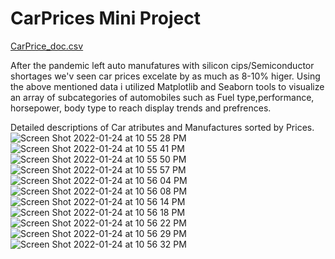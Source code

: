 # CarPrices Mini Project
[CarPrice_doc.csv](https://github.com/RRbenitez77/CarPrices/files/7934417/CarPrice_doc.csv)

After the pandemic left auto manufatures with silicon cips/Semiconductor shortages we'v seen car prices excelate by as much as 8-10% higer. Using the above mentioned data i utilized Matplotlib and Seaborn tools to visualize an array of subcategories of automobiles such as Fuel type,performance, horsepower, body type  to reach display trends and prefrences.


Detailed descriptions of Car atributes and Manufactures sorted by Prices.
![Screen Shot 2022-01-24 at 10 55 28 PM](https://user-images.githubusercontent.com/33403205/150908395-4e8e102d-16c7-4cfa-aa44-821a3dc1a0e5.png)
![Screen Shot 2022-01-24 at 10 55 41 PM](https://user-images.githubusercontent.com/33403205/150908401-72132575-af3c-4d3e-b209-69d9a66905c9.png)
![Screen Shot 2022-01-24 at 10 55 50 PM](https://user-images.githubusercontent.com/33403205/150908405-9b738361-fad8-43b6-a269-dd812bdf87db.png)
![Screen Shot 2022-01-24 at 10 55 57 PM](https://user-images.githubusercontent.com/33403205/150908410-0230da4c-ee49-4b7d-8434-ee6a37ff1f6b.png)
![Screen Shot 2022-01-24 at 10 56 04 PM](https://user-images.githubusercontent.com/33403205/150908415-78824cbd-1528-4fbe-9bf4-ef412f5b0077.png)
![Screen Shot 2022-01-24 at 10 56 08 PM](https://user-images.githubusercontent.com/33403205/150908418-ced6ae89-c7d6-4399-990d-64742c9294b9.png)
![Screen Shot 2022-01-24 at 10 56 14 PM](https://user-images.githubusercontent.com/33403205/150908422-6cee1fa3-92c1-4344-a5df-f9939da6c451.png)
![Screen Shot 2022-01-24 at 10 56 18 PM](https://user-images.githubusercontent.com/33403205/150908423-c70007f7-183e-425d-a314-6657bf45defb.png)
![Screen Shot 2022-01-24 at 10 56 22 PM](https://user-images.githubusercontent.com/33403205/150908429-928671be-5bee-4a2b-a1f2-a17a46e662fd.png)
![Screen Shot 2022-01-24 at 10 56 29 PM](https://user-images.githubusercontent.com/33403205/150908434-cda88cbf-4ba7-4000-93c6-c328bb3c727e.png)
![Screen Shot 2022-01-24 at 10 56 32 PM](https://user-images.githubusercontent.com/33403205/150908436-345b3b40-450e-43d7-a398-5ac10ec7869b.png)

